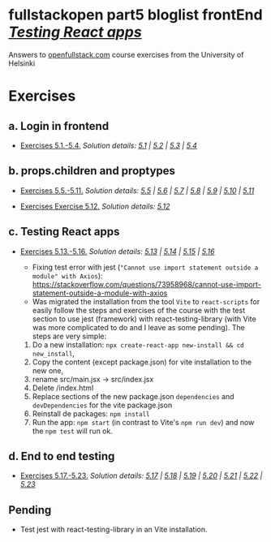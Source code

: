 # fullstackopen part5 bloglist frontEnd [_Testing React apps_](https://fullstackopen.com/en/part5)

Answers to [openfullstack.com](https://fullstackopen.com) course exercises from the University of Helsinki

# Exercises

## a. Login in frontend

- [Exercises 5.1.-5.4.](https://fullstackopen.com/en/part5/login_in_frontend#exercises-5-1-5-4)
  _Solution details: [5.1](https://github.com/patchamama/fullstackopen-part5-bloglist-frontend/commit/d3f6906d1a7cc0463f424304a915175492474502) | [5.2](https://github.com/patchamama/fullstackopen-part5-bloglist-frontend/commit/ce69f3f79c97c42e3ee801eab109140cd9acba25) | [5.3](https://github.com/patchamama/fullstackopen-part5-bloglist-frontend/commit/04ba3d794af42b8acf71d11135c6431032d6618e) | [5.4](https://github.com/patchamama/fullstackopen-part5-bloglist-frontend/commit/155424c69a6ff89bf0cad72cda7850fba86cca33)_

## b. props.children and proptypes

- [Exercises 5.5.-5.11.](https://fullstackopen.com/en/part5/props_children_and_proptypes#exercises-5-5-5-11)
  _Solution details: [5.5](https://github.com/patchamama/fullstackopen-part5-bloglist-frontend/commit/71243daab1177ab11dbffb2d9aa7389d093177c2) | [5.6](https://github.com/patchamama/fullstackopen-part5-bloglist-frontend/commit/683ab01d02b4c764cf33184159a1080ef1137787) | [5.7](https://github.com/patchamama/fullstackopen-part5-bloglist-frontend/commit/78673c0ab7ff0d9f0017f4fbe0968fbeab78088d) | [5.8](https://github.com/patchamama/fullstackopen-part5-bloglist-frontend/commit/7af452bbe6b23454ad3ca2754639c597beb54c04) | [5.9](https://github.com/patchamama/fullstackopen-part5-bloglist-frontend/commit/b3fe0a1936ca422d5d9d6eacb0beaf46e03e1b9e) | [5.10](https://github.com/patchamama/fullstackopen-part5-bloglist-frontend/commit/b49f9f2979f861111d5608feda9658412c2bf51f) | [5.11](https://github.com/patchamama/fullstackopen-part5-bloglist-frontend/commit/7af452bbe6b23454ad3ca2754639c597beb54c04)_

- [Exercises Exercise 5.12.](https://fullstackopen.com/en/part5/props_children_and_proptypes#exercise-5-12)
  _Solution details: [5.12](https://github.com/patchamama/fullstackopen-part5-bloglist-frontend/commit/f44c2e19e5b5bd604b86ae25f5796c7f220f3b14)_

## c. Testing React apps

- [Exercises 5.13.-5.16.](https://fullstackopen.com/en/part5/testing_react_apps#exercises-5-13-5-16)
  _Solution details: [5.13]() | [5.14]() | [5.15]() | [5.16]()_

  - Fixing test error with jest (`"Cannot use import statement outside a module" with Axios`): https://stackoverflow.com/questions/73958968/cannot-use-import-statement-outside-a-module-with-axios
  - Was migrated the installation from the tool `Vite` to `react-scripts` for easily follow the steps and exercises of the course with the test section to use jest (framework) with react-testing-library (with Vite was more complicated to do and I leave as some pending). The steps are very simple:

  1. Do a new installation: `npx create-react-app new-install && cd new_install`,
  2. Copy the content (except package.json) for vite installation to the new one,
  3. rename src/main.jsx -> src/index.jsx
  4. Delete /index.html
  5. Replace sections of the new package.json `dependencies` and `devDependencies` for the vite package.json
  6. Reinstall de packages: `npm install`
  7. Run the app: `npm start` (in contrast to Vite's `npm run dev`) and now the `npm test` will run ok.

## d. End to end testing

- [Exercises 5.17.-5.23.](https://fullstackopen.com/en/part5/end_to_end_testing#exercises-5-17-5-23)
  _Solution details: [5.17]() | [5.18]() | [5.19]() | [5.20]() | [5.21]() | [5.22]() | [5.23]()_

## Pending

- Test jest with react-testing-library in an Vite installation.
